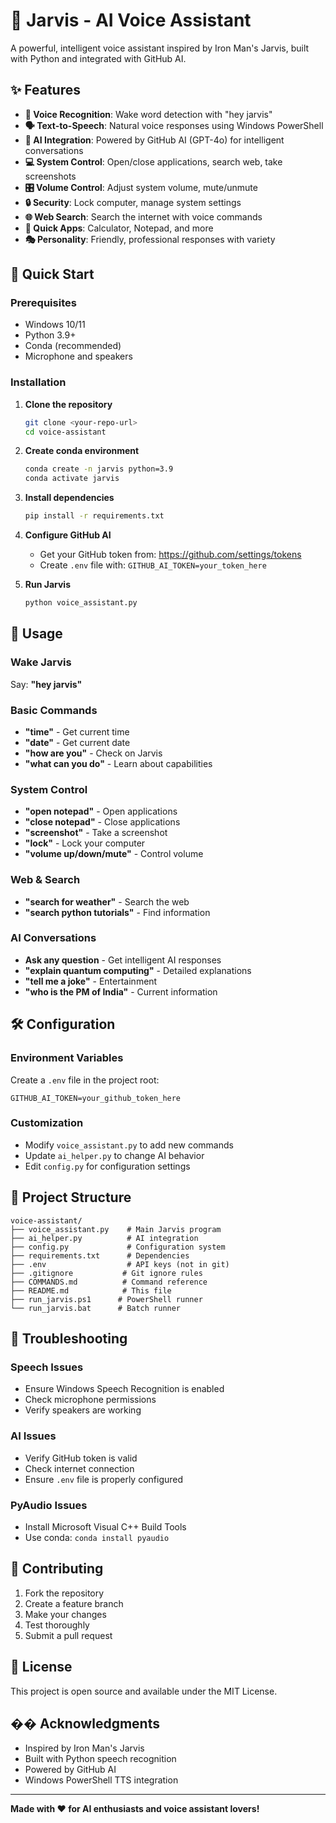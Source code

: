 # 🤖 Jarvis - AI Voice Assistant

A powerful, intelligent voice assistant inspired by Iron Man's Jarvis, built with Python and integrated with GitHub AI.

## ✨ Features

- **🎤 Voice Recognition**: Wake word detection with "hey jarvis"
- **🗣️ Text-to-Speech**: Natural voice responses using Windows PowerShell
- **🧠 AI Integration**: Powered by GitHub AI (GPT-4o) for intelligent conversations
- **💻 System Control**: Open/close applications, search web, take screenshots
- **🎛️ Volume Control**: Adjust system volume, mute/unmute
- **🔒 Security**: Lock computer, manage system settings
- **🌐 Web Search**: Search the internet with voice commands
- **📱 Quick Apps**: Calculator, Notepad, and more
- **🎭 Personality**: Friendly, professional responses with variety

## 🚀 Quick Start

### Prerequisites
- Windows 10/11
- Python 3.9+
- Conda (recommended)
- Microphone and speakers

### Installation

1. **Clone the repository**
   ```bash
   git clone <your-repo-url>
   cd voice-assistant
   ```

2. **Create conda environment**
   ```bash
   conda create -n jarvis python=3.9
   conda activate jarvis
   ```

3. **Install dependencies**
   ```bash
   pip install -r requirements.txt
   ```

4. **Configure GitHub AI**
   - Get your GitHub token from: https://github.com/settings/tokens
   - Create `.env` file with: `GITHUB_AI_TOKEN=your_token_here`

5. **Run Jarvis**
   ```bash
   python voice_assistant.py
   ```

## 🎤 Usage

### Wake Jarvis
Say: **"hey jarvis"**

### Basic Commands
- **"time"** - Get current time
- **"date"** - Get current date
- **"how are you"** - Check on Jarvis
- **"what can you do"** - Learn about capabilities

### System Control
- **"open notepad"** - Open applications
- **"close notepad"** - Close applications
- **"screenshot"** - Take a screenshot
- **"lock"** - Lock your computer
- **"volume up/down/mute"** - Control volume

### Web & Search
- **"search for weather"** - Search the web
- **"search python tutorials"** - Find information

### AI Conversations
- **Ask any question** - Get intelligent AI responses
- **"explain quantum computing"** - Detailed explanations
- **"tell me a joke"** - Entertainment
- **"who is the PM of India"** - Current information

## 🛠️ Configuration

### Environment Variables
Create a `.env` file in the project root:
```
GITHUB_AI_TOKEN=your_github_token_here
```

### Customization
- Modify `voice_assistant.py` to add new commands
- Update `ai_helper.py` to change AI behavior
- Edit `config.py` for configuration settings

## 📁 Project Structure

```
voice-assistant/
├── voice_assistant.py    # Main Jarvis program
├── ai_helper.py          # AI integration
├── config.py             # Configuration system
├── requirements.txt      # Dependencies
├── .env                  # API keys (not in git)
├── .gitignore           # Git ignore rules
├── COMMANDS.md          # Command reference
├── README.md            # This file
├── run_jarvis.ps1      # PowerShell runner
└── run_jarvis.bat      # Batch runner
```

## 🔧 Troubleshooting

### Speech Issues
- Ensure Windows Speech Recognition is enabled
- Check microphone permissions
- Verify speakers are working

### AI Issues
- Verify GitHub token is valid
- Check internet connection
- Ensure `.env` file is properly configured

### PyAudio Issues
- Install Microsoft Visual C++ Build Tools
- Use conda: `conda install pyaudio`

## 🤝 Contributing

1. Fork the repository
2. Create a feature branch
3. Make your changes
4. Test thoroughly
5. Submit a pull request

## 📄 License

This project is open source and available under the MIT License.

## �� Acknowledgments

- Inspired by Iron Man's Jarvis
- Built with Python speech recognition
- Powered by GitHub AI
- Windows PowerShell TTS integration

---

**Made with ❤️ for AI enthusiasts and voice assistant lovers!**
